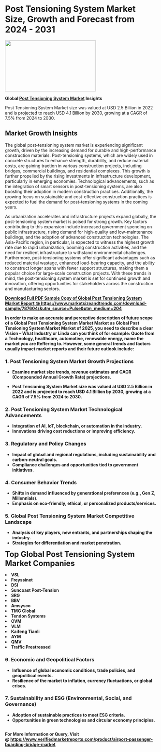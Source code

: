 <H1>Post Tensioning System Market Size, Growth and Forecast from 2024 - 2031</H1><img class="aligncenter size-medium wp-image-584254" src="https://thirdeyenews.in/wp-content/uploads/2024/09/Global-Market-Research-300x168.jpeg" alt="" width="300" height="168" /><p><strong>Global&nbsp;<a href="https://www.marketsizeandtrends.com/download-sample/787604/&amp;utm_source=Pulse&amp;utm_medium=204">Post Tensioning System Market</a> Insights</strong></p><p>Post Tensioning System Market size was valued at USD 2.5 Billion in 2022 and is projected to reach USD 4.1 Billion by 2030, growing at a CAGR of 7.5% from 2024 to 2030.</p><p><h2>Market Growth Insights</h2> <p>The global post-tensioning system market is experiencing significant growth, driven by the increasing demand for durable and high-performance construction materials. Post-tensioning systems, which are widely used in concrete structures to enhance strength, durability, and reduce material costs, are gaining traction in various construction projects, including bridges, commercial buildings, and residential complexes. This growth is further propelled by the rising investments in infrastructure development, particularly in emerging economies. Technological advancements, such as the integration of smart sensors in post-tensioning systems, are also boosting their adoption in modern construction practices. Additionally, the growing focus on sustainable and cost-effective construction practices is expected to fuel the demand for post-tensioning systems in the coming years.</p> <p><strong><a href="#"></a></strong></p> <p>As urbanization accelerates and infrastructure projects expand globally, the post-tensioning system market is poised for strong growth. Key factors contributing to this expansion include increased government spending on public infrastructure, rising demand for high-quality and low-maintenance buildings, and the adoption of advanced construction technologies. The Asia-Pacific region, in particular, is expected to witness the highest growth rate due to rapid urbanization, booming construction activities, and the need for resilient infrastructure to withstand environmental challenges. Furthermore, post-tensioning systems offer significant advantages such as reduced material wastage, enhanced load-bearing capacity, and the ability to construct longer spans with fewer support structures, making them a popular choice for large-scale construction projects. With these trends in mind, the post-tensioning system market is set for continued growth and innovation, offering opportunities for stakeholders across the construction and manufacturing sectors.</p> <p><strong><a href="#"></p><p><span class=""><strong>Download Full PDF Sample Copy of Global Post Tensioning System Market Report</strong> @ <a href="https://www.marketsizeandtrends.com/download-sample/787604/&amp;utm_source=Pulse&amp;utm_medium=204" target="_blank">https://www.marketsizeandtrends.com/download-sample/787604/&amp;utm_source=Pulse&amp;utm_medium=204</a></span></p><p>In order to make an accurate and perceptive description of future scope of a Global&nbsp;Post Tensioning System Market Market as Global&nbsp;Post Tensioning System Market Market of 2025, you need to describe a clear Vision &ndash; What Industry or Linda can you think of for example: Quote from a Technology, healthcare, automotive, renewable energy, name the market you are Reffering to. However, some general trends and factors usually impact market reports and their future outlook include:</p><h3>1.&nbsp;<strong>Post Tensioning System Market Growth Projections</strong></h3><ul><li>Examine market size trends, revenue estimates and CAGR (Compounded Annual Growth Rate) projections.</li><li><p>Post Tensioning System Market size was valued at USD 2.5 Billion in 2022 and is projected to reach USD 4.1 Billion by 2030, growing at a CAGR of 7.5% from 2024 to 2030.</p></li></ul><h3>2.&nbsp;<strong>Post Tensioning System Market Technological Advancements</strong></h3><ul><li>Integration of AI, IoT, blockchain, or automation in the industry.</li><li>Innovations driving cost reductions or improving efficiency.</li></ul><h3>3.&nbsp;<strong>Regulatory and Policy Changes</strong></h3><ul><li>Impact of global and regional regulations, including sustainability and carbon-neutral goals.</li><li>Compliance challenges and opportunities tied to government initiatives.</li></ul><h3>4.&nbsp;<strong>Consumer Behavior Trends</strong></h3><ul><li>Shifts in demand influenced by generational preferences (e.g., Gen Z, Millennials).</li><li>Emphasis on eco-friendly, ethical, or personalized products/services.</li></ul><h3>5.&nbsp;<strong>Global Post Tensioning System Market Competitive Landscape</strong></h3><ul><li>Analysis of key players, new entrants, and partnerships shaping the industry.</li><li>Strategies for differentiation and market penetration.</li></ul><p data-pm-slice="1 1 []"><span style="color: inherit; font-family: inherit; font-size: 25px;">Top Global Post Tensioning System Market Companies</span></p><div class="" data-test-id=""><p><li>VSL</li><li> Freyssinet</li><li> DSI</li><li> Suncoast Post-Tension</li><li> SRG</li><li> BBV</li><li> Amsysco</li><li> TMG Global</li><li> Tendon Systems</li><li> OVM</li><li> VLM</li><li> Kaifeng Tianli</li><li> AYM</li><li> QMV</li><li> Traffic Prestressed</li></p></div><h3>6.&nbsp;<strong>Economic and Geopolitical Factors</strong></h3><ul><li>Influence of global economic conditions, trade policies, and geopolitical events.</li><li>Resilience of the market to inflation, currency fluctuations, or global crises.</li></ul><h3>7.&nbsp;<strong>Sustainability and ESG (Environmental, Social, and Governance)</strong></h3><ul><li>Adoption of sustainable practices to meet ESG criteria.</li><li>Opportunities in green technologies and circular economy principles.</li></ul><h2><strong style="font-size: 14px;">For More Information or Query, Visit @&nbsp;</strong><a style="background-color: #ffffff; font-size: 14px;" href="https://www.marketsizeandtrends.com/report/post-tensioning-system-market/" target="_blank">https://www.verifiedmarketreports.com/product/airport-passenger-boarding-bridge-market</a></h2>
